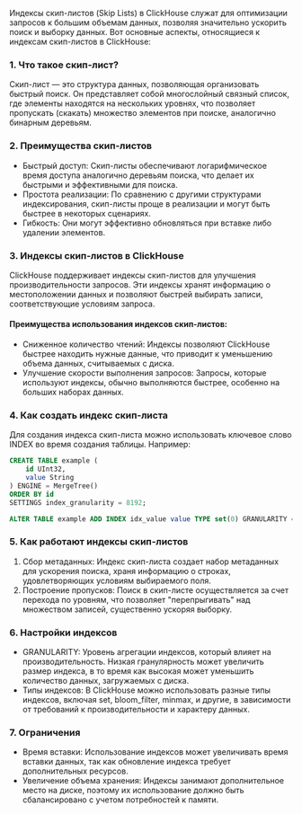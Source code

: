Индексы скип-листов (Skip Lists) в ClickHouse служат для оптимизации запросов к большим объемам данных, позволяя значительно ускорить поиск и выборку данных. Вот основные аспекты, относящиеся к индексам скип-листов в ClickHouse:

### 1. Что такое скип-лист?
Скип-лист — это структура данных, позволяющая организовать быстрый поиск. Он представляет собой многослойный связный список, где элементы находятся на нескольких уровнях, что позволяет пропускать (скакать) множество элементов при поиске, аналогично бинарным деревьям.

### 2. Преимущества скип-листов
- Быстрый доступ: Скип-листы обеспечивают логарифмическое время доступа аналогично деревьям поиска, что делает их быстрыми и эффективными для поиска.
- Простота реализации: По сравнению с другими структурами индексирования, скип-листы проще в реализации и могут быть быстрее в некоторых сценариях.
- Гибкость: Они могут эффективно обновляться при вставке либо удалении элементов.

### 3. Индексы скип-листов в ClickHouse
ClickHouse поддерживает индексы скип-листов для улучшения производительности запросов. Эти индексы хранят информацию о местоположении данных и позволяют быстрей выбирать записи, соответствующие условиям запроса.

#### Преимущества использования индексов скип-листов:
- Сниженное количество чтений: Индексы позволяют ClickHouse быстрее находить нужные данные, что приводит к уменьшению объема данных, считываемых с диска.
- Улучшение скорости выполнения запросов: Запросы, которые используют индексы, обычно выполняются быстрее, особенно на больших наборах данных.

### 4. Как создать индекс скип-листа
Для создания индекса скип-листа можно использовать ключевое слово INDEX во время создания таблицы. Например:
```sql
CREATE TABLE example (
    id UInt32,
    value String
) ENGINE = MergeTree()
ORDER BY id
SETTINGS index_granularity = 8192;

ALTER TABLE example ADD INDEX idx_value value TYPE set(0) GRANULARITY 4;
```

### 5. Как работают индексы скип-листов
1. Сбор метаданных: Индекс скип-листа создает набор метаданных для ускорения поиска, храня информацию о строках, удовлетворяющих условиям выбираемого поля.
2. Построение пропусков: Поиск в скип-листе осуществляется за счет перехода по уровням, что позволяет "перепрыгивать" над множеством записей, существенно ускоряя выборку.

### 6. Настройки индексов
- GRANULARITY: Уровень агрегации индексов, который влияет на производительность. Низкая гранулярность может увеличить размер индекса, в то время как высокая может уменьшить количество данных, загружаемых с диска.
- Типы индексов: В ClickHouse можно использовать разные типы индексов, включая set, bloom_filter, minmax, и другие, в зависимости от требований к производительности и характеру данных.

### 7. Ограничения
- Время вставки: Использование индексов может увеличивать время вставки данных, так как обновление индекса требует дополнительных ресурсов.
- Увеличение объема хранения: Индексы занимают дополнительное место на диске, поэтому их использование должно быть сбалансировано с учетом потребностей к памяти.

